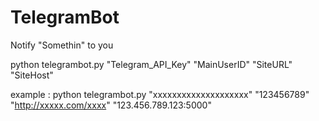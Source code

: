 # TelegramBot
Notify "Somethin" to you

python telegrambot.py "Telegram_API_Key" "MainUserID" "SiteURL" "SiteHost"

example : python telegrambot.py "xxxxxxxxxxxxxxxxxxxx" "123456789" "http://xxxxx.com/xxxx" "123.456.789.123:5000"